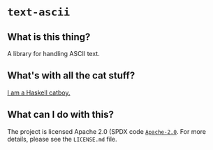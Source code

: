 # `text-ascii`

## What is this thing?

A library for handling ASCII text.

## What's with all the cat stuff?

[I am a Haskell catboy.](https://twitter.com/KozRoss)

## What can I do with this?

The project is licensed Apache 2.0 (SPDX code
[`Apache-2.0`](https://spdx.org/licenses/Apache-2.0.html). For more details,
please see the `LICENSE.md` file.
